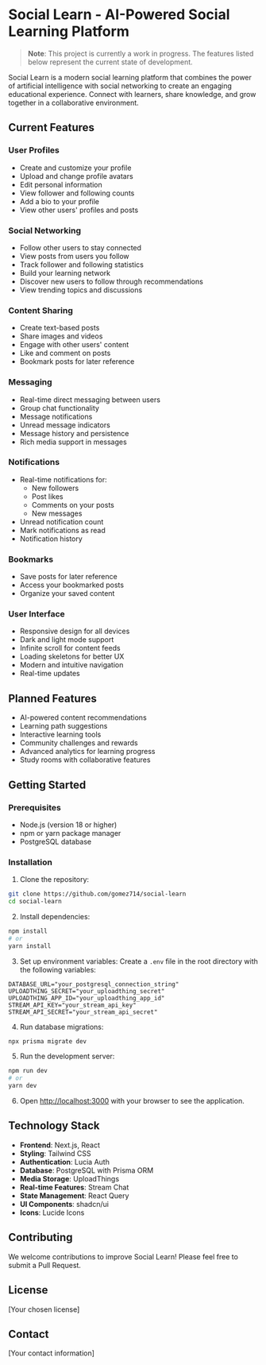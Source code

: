 # Social Learn - AI-Powered Social Learning Platform

> **Note**: This project is currently a work in progress. The features listed below represent the current state of development.

Social Learn is a modern social learning platform that combines the power of artificial intelligence with social networking to create an engaging educational experience. Connect with learners, share knowledge, and grow together in a collaborative environment.

## Current Features

### User Profiles
- Create and customize your profile
- Upload and change profile avatars
- Edit personal information
- View follower and following counts
- Add a bio to your profile
- View other users' profiles and posts

### Social Networking
- Follow other users to stay connected
- View posts from users you follow
- Track follower and following statistics
- Build your learning network
- Discover new users to follow through recommendations
- View trending topics and discussions

### Content Sharing
- Create text-based posts
- Share images and videos
- Engage with other users' content
- Like and comment on posts
- Bookmark posts for later reference

### Messaging
- Real-time direct messaging between users
- Group chat functionality
- Message notifications
- Unread message indicators
- Message history and persistence
- Rich media support in messages

### Notifications
- Real-time notifications for:
  - New followers
  - Post likes
  - Comments on your posts
  - New messages
- Unread notification count
- Mark notifications as read
- Notification history

### Bookmarks
- Save posts for later reference
- Access your bookmarked posts
- Organize your saved content

### User Interface
- Responsive design for all devices
- Dark and light mode support
- Infinite scroll for content feeds
- Loading skeletons for better UX
- Modern and intuitive navigation
- Real-time updates

## Planned Features
- AI-powered content recommendations
- Learning path suggestions
- Interactive learning tools
- Community challenges and rewards
- Advanced analytics for learning progress
- Study rooms with collaborative features

## Getting Started

### Prerequisites
- Node.js (version 18 or higher)
- npm or yarn package manager
- PostgreSQL database

### Installation

1. Clone the repository:
```bash
git clone https://github.com/gomez714/social-learn
cd social-learn
```

2. Install dependencies:
```bash
npm install
# or
yarn install
```

3. Set up environment variables:
Create a `.env` file in the root directory with the following variables:
```
DATABASE_URL="your_postgresql_connection_string"
UPLOADTHING_SECRET="your_uploadthing_secret"
UPLOADTHING_APP_ID="your_uploadthing_app_id"
STREAM_API_KEY="your_stream_api_key"
STREAM_API_SECRET="your_stream_api_secret"
```

4. Run database migrations:
```bash
npx prisma migrate dev
```

5. Run the development server:
```bash
npm run dev
# or
yarn dev
```

6. Open [http://localhost:3000](http://localhost:3000) with your browser to see the application.

## Technology Stack

- **Frontend**: Next.js, React
- **Styling**: Tailwind CSS
- **Authentication**: Lucia Auth
- **Database**: PostgreSQL with Prisma ORM
- **Media Storage**: UploadThings
- **Real-time Features**: Stream Chat
- **State Management**: React Query
- **UI Components**: shadcn/ui
- **Icons**: Lucide Icons

## Contributing

We welcome contributions to improve Social Learn! Please feel free to submit a Pull Request.

## License

[Your chosen license]

## Contact

[Your contact information]

